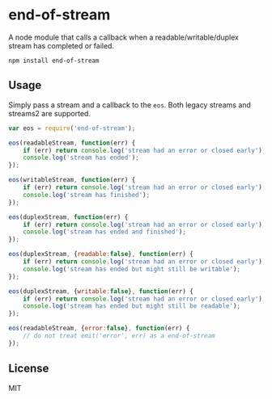 # end-of-stream

A node module that calls a callback when a readable/writable/duplex stream has completed or failed.

    npm install end-of-stream

## Usage

Simply pass a stream and a callback to the `eos`.
Both legacy streams and streams2 are supported.

``` js
var eos = require('end-of-stream');

eos(readableStream, function(err) {
    if (err) return console.log('stream had an error or closed early');
    console.log('stream has ended');
});

eos(writableStream, function(err) {
    if (err) return console.log('stream had an error or closed early');
    console.log('stream has finished');
});

eos(duplexStream, function(err) {
    if (err) return console.log('stream had an error or closed early');
    console.log('stream has ended and finished');
});

eos(duplexStream, {readable:false}, function(err) {
    if (err) return console.log('stream had an error or closed early');
    console.log('stream has ended but might still be writable');
});

eos(duplexStream, {writable:false}, function(err) {
    if (err) return console.log('stream had an error or closed early');
    console.log('stream has ended but might still be readable');
});

eos(readableStream, {error:false}, function(err) {
    // do not treat emit('error', err) as a end-of-stream
});
```

## License

MIT
